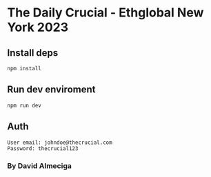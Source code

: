 # The Daily Crucial - Ethglobal New York 2023

## Install deps

```
npm install
```

## Run dev enviroment

```
npm run dev
```

## Auth
```
User email: johndoe@thecrucial.com
Password: thecrucial123
```

### By David Almeciga